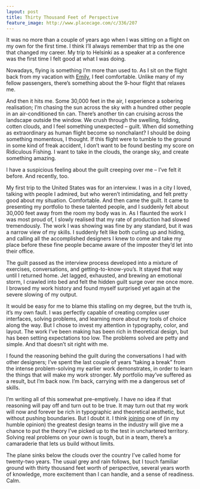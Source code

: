 ```yaml
---
layout: post
title: Thirty Thousand Feet of Perspective
feature_image: http://www.placecage.com/c/336/207
---
```


It was no more than a couple of years ago when I was sitting on a flight on my own for the first time. I think I’ll always remember that trip as the one that changed my career. My trip to Helsinki as a speaker at a conference was the first time I felt good at what I was doing.

Nowadays, flying is something I’m more than used to. As I sit on the flight back from my vacation with [Emily](http://twitter.com/iamemliy), I feel comfortable. Unlike many of my fellow passengers, there’s something about the 9-hour flight that relaxes me.

And then it hits me. Some 30,000 feet in the air, I experience a sobering realisation; I’m chasing the sun across the sky with a hundred other people in an air-conditioned tin can. There’s another tin can cruising across the landscape outside the window. We crush through the swelling, folding, cotten clouds, and I feel something unexpected – guilt. When did something as extraordinary as human flight become so nonchalant? I should be doing something momentous, I thought. If this flight were to tumble to the ground in some kind of freak accident, I don’t want to be found besting my score on Ridiculous Fishing. I want to take in the clouds, the orange sky, and create something amazing.

I have a suspicious feeling about the guilt creeping over me – I’ve felt it before. And recently, too.

My first trip to the United States was for an interview. I was in a city I loved, talking with people I admired, but who weren’t intimidating, and felt pretty good about my situation. Comfortable. And then came the guilt. It came to presenting my portfolio to these talented people, and I suddenly felt about 30,000 feet away from the room my body was in. As I flaunted the work I was most proud of, I slowly realised that my rate of production had slowed tremendously. The work I was showing was fine by any standard, but it was a narrow view of my skills. I suddenly felt like both curling up and hiding, and calling all the accomplished designers I knew to come and take my place before these fine people became aware of the imposter they’d let into their office.

The guilt passed as the interview process developed into a mixture of exercises, conversations, and getting-to-know-you’s. It stayed that way until I returned home. Jet lagged, exhausted, and brewing an emotional storm, I crawled into bed and felt the hidden guilt surge over me once more. I browsed my work history and found myself surprised yet again at the severe slowing of my output.

It would be easy for me to blame this stalling on my degree, but the truth is, it’s my own fault. I was perfectly capable of creating complex user interfaces, solving problems, and learning more about my tools of choice along the way. But I chose to invest my attention in typography, color, and layout. The work I’ve been making has been rich in theoretical design, but has been setting expectations too low. The problems solved are petty and simple. And that doesn’t sit right with me.

I found the reasoning behind the guilt during the conversations I had with other designers; I’ve spent the last couple of years “taking a break” from the intense problem-solving my earlier work demonstrates, in order to learn the things that will make my work stronger. My portfolio may’ve suffered as a result, but I’m back now. I’m back, carrying with me a dangerous set of skills.

I’m writing all of this somewhat pre-emptively. I have no idea if that reasoning will pay off and turn out to be true. It may turn out that my work will now and forever be rich in typographic and theoretical aesthetic, but without pushing boundaries. But I doubt it. I think [joining](http://dribbble.com/shots/1183799-Dropbox-Internship?list=users) one of (in my humble opinion) the greatest design teams in the industry will give me a chance to put the theory I’ve picked up to the test in unchartered territory. Solving real problems on your own is tough, but in a team, there’s a camaraderie that lets us build without limits.

The plane sinks below the clouds over the country I’ve called home for twenty-two years. The usual grey and rain follows, but I touch familiar ground with thirty thousand feet worth of perspective, several years worth of knowledge, more excitement than I can handle, and a sense of readiness. Calm.